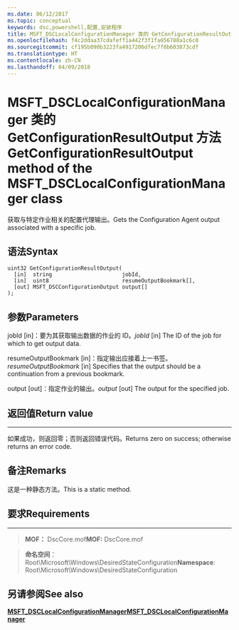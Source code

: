 ```yaml
---
ms.date: 06/12/2017
ms.topic: conceptual
keywords: dsc,powershell,配置,安装程序
title: MSFT_DSCLocalConfigurationManager 类的 GetConfigurationResultOutput 方法
ms.openlocfilehash: f4c2ddaa37cdafeff1a442f3f1fa656788a1c6c8
ms.sourcegitcommit: cf195b090b3223fa4917206dfec7f0b603873cdf
ms.translationtype: HT
ms.contentlocale: zh-CN
ms.lasthandoff: 04/09/2018
---
```

# <a name="getconfigurationresultoutput-method-of-the-msftdsclocalconfigurationmanager-class"></a><span data-ttu-id="d23ac-103">MSFT_DSCLocalConfigurationManager 类的 GetConfigurationResultOutput 方法</span><span class="sxs-lookup"><span data-stu-id="d23ac-103">GetConfigurationResultOutput method of the MSFT_DSCLocalConfigurationManager class</span></span>

<span data-ttu-id="d23ac-104">获取与特定作业相关的配置代理输出。</span><span class="sxs-lookup"><span data-stu-id="d23ac-104">Gets the Configuration Agent output associated with a specific job.</span></span>

<a name="syntax"></a><span data-ttu-id="d23ac-105">语法</span><span class="sxs-lookup"><span data-stu-id="d23ac-105">Syntax</span></span>
------

```mof
uint32 GetConfigurationResultOutput(
  [in]  string                      jobId,
  [in]  uint8                       resumeOutputBookmark[],
  [out] MSFT_DSCConfigurationOutput output[]
);
```

<a name="parameters"></a><span data-ttu-id="d23ac-106">参数</span><span class="sxs-lookup"><span data-stu-id="d23ac-106">Parameters</span></span>
----------

<span data-ttu-id="d23ac-107">jobId \[in\]：要为其获取输出数据的作业的 ID。</span><span class="sxs-lookup"><span data-stu-id="d23ac-107">*jobId* \[in\] The ID of the job for which to get output data.</span></span>

<span data-ttu-id="d23ac-108">resumeOutputBookmark \[in\]：指定输出应接着上一书签。</span><span class="sxs-lookup"><span data-stu-id="d23ac-108">*resumeOutputBookmark* \[in\] Specifies that the output should be a continuation from a previous bookmark.</span></span>

<span data-ttu-id="d23ac-109">output \[out\]：指定作业的输出。</span><span class="sxs-lookup"><span data-stu-id="d23ac-109">*output* \[out\] The output for the specified job.</span></span>

## <a name="return-value"></a><span data-ttu-id="d23ac-110">返回值</span><span class="sxs-lookup"><span data-stu-id="d23ac-110">Return value</span></span>
------------

<span data-ttu-id="d23ac-111">如果成功，则返回零；否则返回错误代码。</span><span class="sxs-lookup"><span data-stu-id="d23ac-111">Returns zero on success; otherwise returns an error code.</span></span>

## <a name="remarks"></a><span data-ttu-id="d23ac-112">备注</span><span class="sxs-lookup"><span data-stu-id="d23ac-112">Remarks</span></span>

<span data-ttu-id="d23ac-113">这是一种静态方法。</span><span class="sxs-lookup"><span data-stu-id="d23ac-113">This is a static method.</span></span>

## <a name="requirements"></a><span data-ttu-id="d23ac-114">要求</span><span class="sxs-lookup"><span data-stu-id="d23ac-114">Requirements</span></span>
------------
><span data-ttu-id="d23ac-115">**MOF：** DscCore.mof</span><span class="sxs-lookup"><span data-stu-id="d23ac-115">**MOF:** DscCore.mof</span></span>

><span data-ttu-id="d23ac-116">**命名空间**：Root\Microsoft\Windows\DesiredStateConfiguration</span><span class="sxs-lookup"><span data-stu-id="d23ac-116">**Namespace**: Root\Microsoft\Windows\DesiredStateConfiguration</span></span>


## <a name="see-also"></a><span data-ttu-id="d23ac-117">另请参阅</span><span class="sxs-lookup"><span data-stu-id="d23ac-117">See also</span></span>


[<span data-ttu-id="d23ac-118">**MSFT_DSCLocalConfigurationManager**</span><span class="sxs-lookup"><span data-stu-id="d23ac-118">**MSFT_DSCLocalConfigurationManager**</span></span>](msft-dsclocalconfigurationmanager.md)